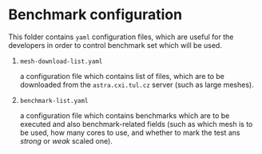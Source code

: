 # Benchmark configuration

This folder contains `yaml` configuration files, which are useful for the
developers in order to control benchmark set which will be used.

 1. `mesh-download-list.yaml`
 
    a configuration file which contains list of files, which are to be
    downloaded from the `astra.cxi.tul.cz` server (such as large meshes).
 
 2. `benchmark-list.yaml` 
 
    a configuration file which contains benchmarks which are to be
    executed and also benchmark-related fields (such as which mesh
    is to be used, how many cores to use, and whether to mark the
    test ans *strong* or *weak* scaled one).
